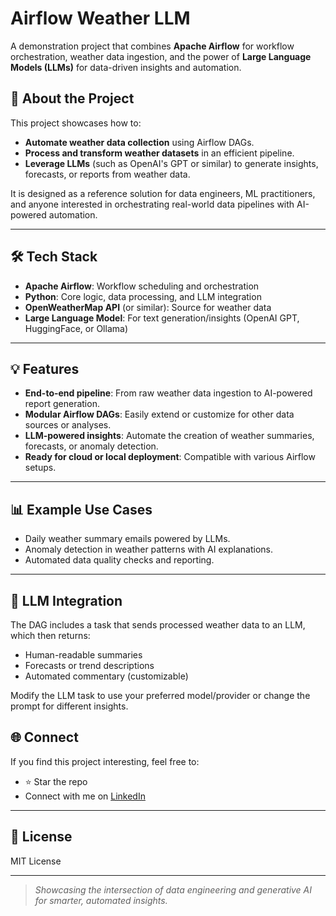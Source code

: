 # Airflow Weather LLM

A demonstration project that combines **Apache Airflow** for workflow orchestration, weather data ingestion, and the power of **Large Language Models (LLMs)** for data-driven insights and automation.

## 🚀 About the Project

This project showcases how to:

- **Automate weather data collection** using Airflow DAGs.
- **Process and transform weather datasets** in an efficient pipeline.
- **Leverage LLMs** (such as OpenAI's GPT or similar) to generate insights, forecasts, or reports from weather data.

It is designed as a reference solution for data engineers, ML practitioners, and anyone interested in orchestrating real-world data pipelines with AI-powered automation.

---

## 🛠️ Tech Stack

- **Apache Airflow**: Workflow scheduling and orchestration
- **Python**: Core logic, data processing, and LLM integration
- **OpenWeatherMap API** (or similar): Source for weather data
- **Large Language Model**: For text generation/insights (OpenAI GPT, HuggingFace, or Ollama)

---

## 💡 Features

- **End-to-end pipeline**: From raw weather data ingestion to AI-powered report generation.
- **Modular Airflow DAGs**: Easily extend or customize for other data sources or analyses.
- **LLM-powered insights**: Automate the creation of weather summaries, forecasts, or anomaly detection.
- **Ready for cloud or local deployment**: Compatible with various Airflow setups.

---

## 📊 Example Use Cases

- Daily weather summary emails powered by LLMs.
- Anomaly detection in weather patterns with AI explanations.
- Automated data quality checks and reporting.

---

## 🤖 LLM Integration

The DAG includes a task that sends processed weather data to an LLM, which then returns:
- Human-readable summaries
- Forecasts or trend descriptions
- Automated commentary (customizable)

Modify the LLM task to use your preferred model/provider or change the prompt for different insights.

## 🌐 Connect

If you find this project interesting, feel free to:
- ⭐ Star the repo
- Connect with me on [LinkedIn](https://www.linkedin.com/in/rahul-rajasekharan-012506121/)

---

## 📄 License

MIT License

---

> _Showcasing the intersection of data engineering and generative AI for smarter, automated insights._